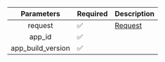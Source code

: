 |    Parameters     | Required           | Description           |
|:-----------------:|--------------------|-----------------------|
|      request      | :white_check_mark: | [Request](Request.md) |
|      app_id       | :white_check_mark: |                       |
| app_build_version | :white_check_mark: |                       |